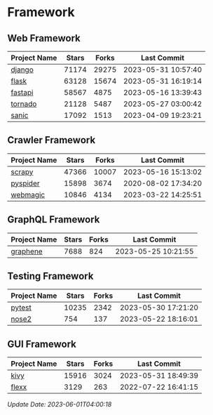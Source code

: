 # Framework

## Web Framework
| Project Name | Stars | Forks | Last Commit |
| ------------ | ----- | ----- | ----------- |
| [django](https://github.com/django/django) | 71174 | 29275 | 2023-05-31 10:57:40 |
| [flask](https://github.com/pallets/flask) | 63128 | 15674 | 2023-05-31 16:19:14 |
| [fastapi](https://github.com/tiangolo/fastapi) | 58567 | 4875 | 2023-05-16 13:39:43 |
| [tornado](https://github.com/tornadoweb/tornado) | 21128 | 5487 | 2023-05-27 03:00:42 |
| [sanic](https://github.com/sanic-org/sanic) | 17092 | 1513 | 2023-04-09 19:23:21 |

## Crawler Framework
| Project Name | Stars | Forks | Last Commit |
| ------------ | ----- | ----- | ----------- |
| [scrapy](https://github.com/scrapy/scrapy) | 47366 | 10007 | 2023-05-16 15:13:02 |
| [pyspider](https://github.com/binux/pyspider) | 15898 | 3674 | 2020-08-02 17:34:20 |
| [webmagic](https://github.com/code4craft/webmagic) | 10846 | 4134 | 2023-03-22 14:25:51 |

## GraphQL Framework
| Project Name | Stars | Forks | Last Commit |
| ------------ | ----- | ----- | ----------- |
| [graphene](https://github.com/graphql-python/graphene) | 7688 | 824 | 2023-05-25 10:21:55 |

## Testing Framework
| Project Name | Stars | Forks | Last Commit |
| ------------ | ----- | ----- | ----------- |
| [pytest](https://github.com/pytest-dev/pytest) | 10235 | 2342 | 2023-05-30 17:21:20 |
| [nose2](https://github.com/nose-devs/nose2) | 754 | 137 | 2023-05-22 18:16:01 |

## GUI Framework
| Project Name | Stars | Forks | Last Commit |
| ------------ | ----- | ----- | ----------- |
| [kivy](https://github.com/kivy/kivy) | 15916 | 3024 | 2023-05-31 18:49:39 |
| [flexx](https://github.com/flexxui/flexx) | 3129 | 263 | 2022-07-22 16:41:15 |

*Update Date: 2023-06-01T04:00:18*